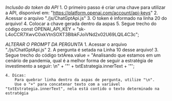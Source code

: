 *Inclusão do token da API*
    1. O primeiro passo é criar uma chave para utilizar a API, disponível em: "https://platform.openai.com/account/api-keys"
    2. Acessar o arquivo "./js/ChatGptApi.js"
    3. O token é informado na linha 20 do arquivo!
    4. Colocar a chave gerada dentro da aspas
    5. Segue trecho do código 
        const OPENAI_API_KEY = "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";


*ALTERAR O PROMPT DA PERGUNTA*
    1. Acessar o arquivo "./js/ChatGptApi.js"
    2. A pergunta é setada na Linha 10 desse arquivo!
    3. Segue trecho do código
            txtArea.value = "Analisando que estamos em um cenário de pandemia, qual é a melhor forma de seguir a estratégia de investimento a seguir: \n" + '"' + txtEstrategia.innerText + '"'; 

    4. Dicas: 
        Para quebrar linha dentro da aspas de pergunta, utilize "\n".
        Use o "+" para concatenar texto com a variável "txtEstrategia.innerText", nela está contido o texto determinado na estratégia 
